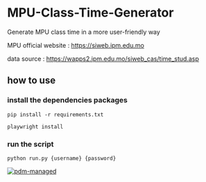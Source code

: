 # MPU-Class-Time-Generator

Generate MPU class time in a more user-friendly way

MPU official website : https://siweb.ipm.edu.mo

data source : https://wapps2.ipm.edu.mo/siweb_cas/time_stud.asp

## how to use

### install the dependencies packages

```pip install -r requirements.txt```

```playwright install```

### run the script

```python run.py {username} {password}```

[![pdm-managed](https://img.shields.io/badge/pdm-managed-blueviolet)](https://pdm.fming.dev)
